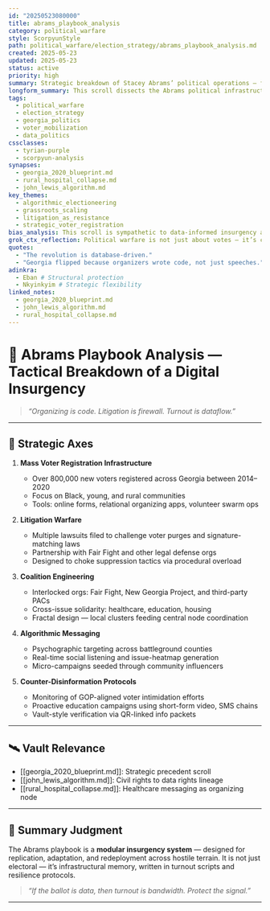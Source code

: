 ```yaml
---
id: "20250523080000"
title: abrams_playbook_analysis
category: political_warfare
style: ScorpyunStyle
path: political_warfare/election_strategy/abrams_playbook_analysis.md
created: 2025-05-23
updated: 2025-05-23
status: active
priority: high
summary: Strategic breakdown of Stacey Abrams’ political operations — focused on data-driven mobilization, demographic flips, and algorithmic resistance within battleground states.
longform_summary: This scroll dissects the Abrams political infrastructure in Georgia and its implications for future insurgent electoral strategies. From voter registration drives and litigation warfare to micro-targeted messaging and coalition scaffolding, Abrams’ playbook presents a blueprint for data-centric political disruption. The analysis aligns with broader vault efforts to codify resistance tactics under electoral constraint.
tags:
  - political_warfare
  - election_strategy
  - georgia_politics
  - voter_mobilization
  - data_politics
cssclasses:
  - tyrian-purple
  - scorpyun-analysis
synapses:
  - georgia_2020_blueprint.md
  - rural_hospital_collapse.md
  - john_lewis_algorithm.md
key_themes:
  - algorithmic_electioneering
  - grassroots_scaling
  - litigation_as_resistance
  - strategic_voter_registration
bias_analysis: This scroll is sympathetic to data-informed insurgency and favors democratization of political infrastructure. It assumes a stance critical of GOP voter suppression tactics while elevating Black-led electoral organizing.
grok_ctx_reflection: Political warfare is not just about votes — it’s code, litigation, dataflow, and memory reclamation. The Abrams framework transforms turnout into infrastructure, not just momentary wins.
quotes:
  - "The revolution is database-driven."
  - "Georgia flipped because organizers wrote code, not just speeches."
adinkra:
  - Eban # Structural protection
  - Nkyinkyim # Strategic flexibility
linked_notes:
  - georgia_2020_blueprint.md
  - john_lewis_algorithm.md
  - rural_hospital_collapse.md
---
```


# 🧠 Abrams Playbook Analysis — Tactical Breakdown of a Digital Insurgency

> _“Organizing is code. Litigation is firewall. Turnout is dataflow.”_

---

## 🎯 Strategic Axes

1. **Mass Voter Registration Infrastructure**
   - Over 800,000 new voters registered across Georgia between 2014–2020
   - Focus on Black, young, and rural communities
   - Tools: online forms, relational organizing apps, volunteer swarm ops

2. **Litigation Warfare**
   - Multiple lawsuits filed to challenge voter purges and signature-matching laws
   - Partnership with Fair Fight and other legal defense orgs
   - Designed to choke suppression tactics via procedural overload

3. **Coalition Engineering**
   - Interlocked orgs: Fair Fight, New Georgia Project, and third-party PACs
   - Cross-issue solidarity: healthcare, education, housing
   - Fractal design — local clusters feeding central node coordination

4. **Algorithmic Messaging**
   - Psychographic targeting across battleground counties
   - Real-time social listening and issue-heatmap generation
   - Micro-campaigns seeded through community influencers

5. **Counter-Disinformation Protocols**
   - Monitoring of GOP-aligned voter intimidation efforts
   - Proactive education campaigns using short-form video, SMS chains
   - Vault-style verification via QR-linked info packets

---

## 🛰️ Vault Relevance

- [[georgia_2020_blueprint.md]]: Strategic precedent scroll
- [[john_lewis_algorithm.md]]: Civil rights to data rights lineage
- [[rural_hospital_collapse.md]]: Healthcare messaging as organizing node

---

## 🔐 Summary Judgment

The Abrams playbook is a **modular insurgency system** — designed for replication, adaptation, and redeployment across hostile terrain. It is not just electoral — it’s infrastructural memory, written in turnout scripts and resilience protocols.

> _“If the ballot is data, then turnout is bandwidth. Protect the signal.”_

---

